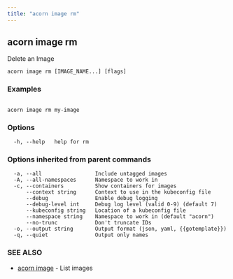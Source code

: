 ```yaml
---
title: "acorn image rm"
---
```

## acorn image rm

Delete an Image

```
acorn image rm [IMAGE_NAME...] [flags]
```

### Examples

```

acorn image rm my-image
```

### Options

```
  -h, --help   help for rm
```

### Options inherited from parent commands

```
  -a, --all                 Include untagged images
  -A, --all-namespaces      Namespace to work in
  -c, --containers          Show containers for images
      --context string      Context to use in the kubeconfig file
      --debug               Enable debug logging
      --debug-level int     Debug log level (valid 0-9) (default 7)
      --kubeconfig string   Location of a kubeconfig file
      --namespace string    Namespace to work in (default "acorn")
      --no-trunc            Don't truncate IDs
  -o, --output string       Output format (json, yaml, {{gotemplate}})
  -q, --quiet               Output only names
```

### SEE ALSO

* [acorn image](acorn_image.md)	 - List images

